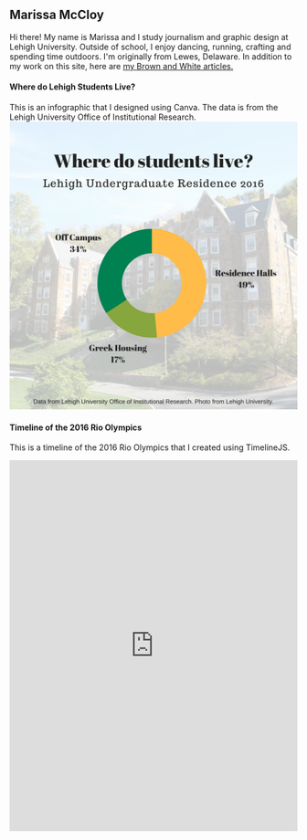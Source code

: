 ## Marissa McCloy

Hi there! My name is Marissa and I study journalism and graphic design at Lehigh University. Outside of school, I enjoy dancing, running, crafting and spending time outdoors. I'm originally from Lewes, Delaware. In addition to my work on this site, here are 
[my Brown and White articles.](http://thebrownandwhite.com/author/mem220/)



#### Where do Lehigh Students Live?

This is an infographic that I designed using Canva. The data is from the Lehigh University Office of Institutional Research. 
![Lehigh Undergraduate Residence](https://github.com/marissamccloy/marissamccloy.github.io/blob/master/Lehigh%20Residence%20Infographic.png?raw=true)




#### Timeline of the 2016 Rio Olympics
This is a timeline of the 2016 Rio Olympics that I created using TimelineJS. 
<iframe src='https://cdn.knightlab.com/libs/timeline3/latest/embed/index.html?source=1Vo2-b_vHixWlCNwK5ouaP-mCpLc63ajXfQUIvMR-Beg&font=Default&lang=en&initial_zoom=2&height=650' width='100%' height='650' webkitallowfullscreen mozallowfullscreen allowfullscreen frameborder='0'></iframe>
